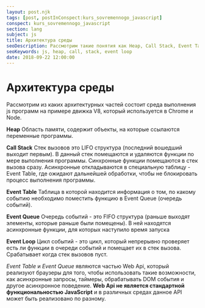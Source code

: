 ```yaml
---
layout: post.njk
tags: [post, postInConspect:kurs_sovremennogo_javascript]
conspect: kurs_sovremennogo_javascript
section: lang
subject: js
title: Архитектура среды
seoDescription: Рассмотрим такие понятия как Heap, Call Stack, Event Table, Event Queue и Event Loop и их роль в выполнении JavaScript программ.
seoKeywords: js, heap, call, stack, event loop
date: 2018-09-22 12:00:00
---
```

# Архитектура среды

Рассмотрим из каких архитектурных частей состоит среда выполнения js программ на примере движка V8, который используется в Chrome и Node.

**Heap**
Область памяти, содержит объекты, на которые ссылаются переменные программы.

**Call Stack**
Стек вызовов это LIFO структура (последний вошедший выходит первым). В данный стек помещаются и удаляются функции по мере выполнения программы. Синхронные функции помещаются в стек вызова сразу. Асинхронные откладываются в специальную таблицу - Event Table, где ожидают дальнейшей обработки, чтобы не блокировать процесс выполнения программы.

**Event Table**
Таблица в которой находится информация о том, по какому событию необходимо поместить функцию в Event Queue (очередь событий).

**Event Queue**
Очередь событий - это FIFO структура (раньше выходят элементы, которые раньше были помещены). В ней находятся асинхронные функции, для которых наступило время запуска

**Event Loop**
Цикл событий - это цикл, который непрерывно проверяет есть ли функции в очереди событий и помещает их в стек вызова. Срабатывает когда стек вызовов пуст.

*Event Table* и *Event Queue* являются частью Web Api, который реализуют браузеры для того, чтобы использовать такие возможности, как асинхронные запросы, таймеры, обрабатывать DOM события и другое асинхронное поведение. **Web Api не является стандартной функциональностью JavaScript** и в различных средах данное API может быть реализовано по разному.